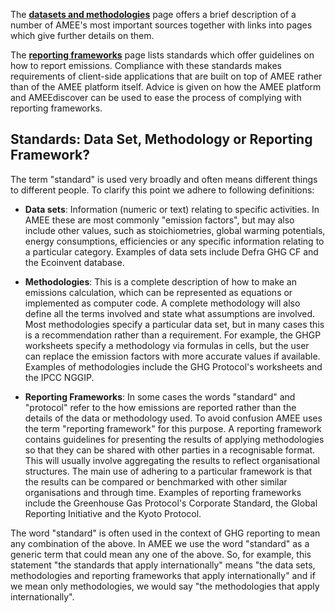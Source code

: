 The **[datasets and
methodologies](Primary_Data_and_Methodologies_Represented_in_AMEE)**
page offers a brief description of a number of AMEE's most important
sources together with links into pages which give further details on
them.

The **[reporting frameworks](Reporting_Frameworks_Supported_by_AMEE)**
page lists standards which offer guidelines on how to report emissions.
Compliance with these standards makes requirements of client-side
applications that are built on top of AMEE rather than of the AMEE
platform itself. Advice is given on how the AMEE platform and
AMEEdiscover can be used to ease the process of complying with reporting
frameworks.

## Standards: Data Set, Methodology or Reporting Framework?

The term "standard" is used very broadly and often means different
things to different people. To clarify this point we adhere to following
definitions:

  - **Data sets**: Information (numeric or text) relating to specific
    activities. In AMEE these are most commonly "emission factors", but
    may also include other values, such as stoichiometries, global
    warming potentials, energy consumptions, efficiencies or any
    specific information relating to a particular category. Examples of
    data sets include Defra GHG CF and the Ecoinvent database.

<!-- end list -->

  - **Methodologies**: This is a complete description of how to make an
    emissions calculation, which can be represented as equations or
    implemented as computer code. A complete methodology will also
    define all the terms involved and state what assumptions are
    involved. Most methodologies specify a particular data set, but in
    many cases this is a recommendation rather than a requirement. For
    example, the GHGP worksheets specify a methodology via formulas in
    cells, but the user can replace the emission factors with more
    accurate values if available. Examples of methodologies include the
    GHG Protocol's worksheets and the IPCC NGGIP.

<!-- end list -->

  - **Reporting Frameworks**: In some cases the words "standard" and
    "protocol" refer to the how emissions are reported rather than the
    details of the data or methodology used. To avoid confusion AMEE
    uses the term "reporting framework" for this purpose. A reporting
    framework contains guidelines for presenting the results of applying
    methodologies so that they can be shared with other parties in a
    recognisable format. This will usually involve aggregating the
    results to reflect organisational structures. The main use of
    adhering to a particular framework is that the results can be
    compared or benchmarked with other similar organisations and through
    time. Examples of reporting frameworks include the Greenhouse Gas
    Protocol's Corporate Standard, the Global Reporting Initiative and
    the Kyoto Protocol.

The word "standard" is often used in the context of GHG reporting to
mean any combination of the above. In AMEE we use the word "standard" as
a generic term that could mean any one of the above. So, for example,
this statement "the standards that apply internationally" means "the
data sets, methodologies and reporting frameworks that apply
internationally" and if we mean only methodologies, we would say "the
methodologies that apply internationally".
